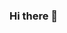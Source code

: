 ### Hi there 👋

<!--
**LeeJaeWon-Rbt/LeeJaeWon-Rbt** is a ✨ _special_ ✨ repository because its `README.md` (this file) appears on your GitHub profile.

Here are some ideas to get you started:

##Lee Jae Won
- 🔭 I’m currently working on ...
- 🌱 I’m currently learning ...
- 👯 I’m looking to collaborate on ...
- 🤔 I’m looking for help with ...
- 💬 Ask me about ...
- 📫 How to reach me: ...
- 😄 Pronouns: ...
- ⚡ Fun fact: ...
-->
